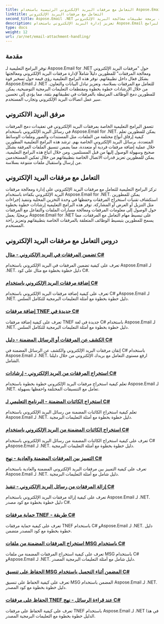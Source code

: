 ```yaml
---
title: التعامل مع مرفقات البريد الإلكتروني الرئيسية باستخدام Aspose.Email لـ .NET
linktitle: التعامل مع مرفقات البريد الإلكتروني
second_title: Aspose.Email .NET واجهة برمجة تطبيقات معالجة البريد الإلكتروني
description: تعزيز إدارة البريد الإلكتروني باستخدام Aspose.Email لبرامج .NET التعليمية. تعلم المعالجة المبسطة والتحليل والرؤى المستندة إلى البيانات. دليل خطوة بخطوة المقدمة.
type: docs
weight: 12
url: /ar/net/email-attachment-handling/
---
```

## مقدمة

توفر البرامج التعليمية لـ Aspose.Email for .NET حول "مرفقات البريد الإلكتروني ومعالجة المرفقات" للمطورين دليلاً شاملاً لإدارة مرفقات البريد الإلكتروني ومعالجتها بشكل فعال داخل تطبيقاتهم. توفر هذه البرامج التعليمية رؤى قيمة حول تسخير قوة Aspose.Email لـ .NET للتعامل مع المرفقات بسلاسة، وتعزيز تبادل البيانات والتعاون. من خلال الإرشادات خطوة بخطوة ومقتطفات التعليمات البرمجية التوضيحية، يمكن للمطورين دمج الوظائف المرتبطة بالمرفقات في تطبيقاتهم بثقة، مما يؤدي إلى تحسين سير عمل اتصالات البريد الإلكتروني وتجارب المستخدم.

## مرفق البريد الالكتروني

تتعمق البرامج التعليمية الخاصة بمرفقات البريد الإلكتروني في تعقيدات دمج المرفقات في رسائل البريد الإلكتروني باستخدام Aspose.Email for .NET. يمكن للمطورين تعلم كيفية إرفاق أنواع مختلفة من الملفات، مثل المستندات والصور وملفات الوسائط المتعددة، برسائل البريد الإلكتروني الخاصة بهم. ترشد هذه البرامج التعليمية المطورين خلال عملية إضافة مرفقات فردية أو متعددة، مما يضمن تنسيق الملفات المرفقة بشكل صحيح وسهولة الوصول إليها من قبل المستلمين. ومن خلال اتباع هذه البرامج التعليمية، يمكن للمطورين تعزيز قدرات الاتصال الخاصة بتطبيقاتهم من خلال تمكين المستخدمين من إرسال واستقبال ملفات متنوعة بسلاسة.

## التعامل مع مرفقات البريد الإلكتروني

تركز البرامج التعليمية للتعامل مع مرفقات البريد الإلكتروني على إدارة ومعالجة مرفقات البريد الإلكتروني بكفاءة باستخدام Aspose.Email for .NET. يمكن للمطورين استكشاف تقنيات استخراج المرفقات وحفظها في وحدة التخزين المحلية وتنفيذ إجراءات مثل التنزيل أو العرض أو المشاركة. توفر هذه البرامج التعليمية إرشادات خطوة بخطوة حول الوصول إلى معلومات المرفقات ومعالجة مسارات الملفات والتفاعل مع المرفقات برمجيًا. يعمل Aspose.Email for .NET على تبسيط مهام التعامل مع المرفقات، مما يسمح للمطورين بتبسيط الوظائف المتعلقة بالمرفقات الخاصة بتطبيقاتهم وتعزيز راحة المستخدم.

## دروس التعامل مع مرفقات البريد الإلكتروني
### [تضمين المرفقات في البريد الإلكتروني - مثال C#](./including-attachments-in-email-csharp-example/)
تعرف على كيفية تضمين المرفقات في البريد الإلكتروني باستخدام Aspose.Email لـ .NET. دليل خطوة بخطوة مع مثال على كود C#.
### [إضافة مرفقات البريد الإلكتروني باستخدام C#](./adding-email-attachments-using-csharp/)
تعرف على كيفية إضافة مرفقات البريد الإلكتروني باستخدام C# وAspose.Email لـ .NET. دليل خطوة بخطوة مع أمثلة التعليمات البرمجية للتكامل السلس.
### [إضافة مرفقات TNEF جديدة في C#](./adding-new-tnef-attachments-in-csharp/)
تعرف على كيفية إضافة مرفقات TNEF جديدة في لغة C# باستخدام Aspose.Email لـ .NET. دليل خطوة بخطوة مع أمثلة التعليمات البرمجية للتكامل السلس.
### [الكشف عن المرفقات أو الرسائل المضمنة - دليل C#](./detecting-attachment-or-embedded-message-csharp-guide/)
إتقان مرفقات البريد الإلكتروني والكشف عن الرسائل المضمنة في C# باستخدام Aspose.Email لـ .NET. ارفع مستوى التعامل مع بريدك الإلكتروني من خلال دليلنا الشامل.
### [استخراج المرفقات من البريد الإلكتروني - إرشادات C#](./extracting-attachments-from-email-csharp-walkthrough/)
تعلم كيفية استخراج مرفقات البريد الإلكتروني خطوة بخطوة باستخدام Aspose.Email لـ .NET. تعامل مع التنسيقات المختلفة واحفظها بسهولة.
### [استخراج الكائنات المضمنة - البرنامج التعليمي لـ C#](./extracting-embedded-objects-csharp-tutorial/)
تعلم كيفية استخراج الكائنات المضمنة من رسائل البريد الإلكتروني باستخدام Aspose.Email لـ .NET. دليل خطوة بخطوة مع أمثلة التعليمات البرمجية.
### [استخراج الكائنات المضمنة من البريد الإلكتروني باستخدام C#](./extracting-embedded-objects-from-email-with-csharp/)
تعرف على كيفية استخراج الكائنات المضمنة من رسائل البريد الإلكتروني باستخدام C# وAspose.Email لـ .NET. دليل خطوة بخطوة مع أمثلة التعليمات البرمجية.
### [التمييز بين المرفقات المضمنة والعادية - نهج C#](./differentiating-inline-and-regular-attachments-csharp-approach/)
تعرف على كيفية التمييز بين مرفقات البريد الإلكتروني المضمنة والعادية باستخدام Aspose.Email لـ .NET. دليل شامل مع أمثلة التعليمات البرمجية.
### [إزالة المرفقات من رسائل البريد الإلكتروني - تنفيذ C#](./removing-attachments-from-emails-csharp-implementation/)
تعرف على كيفية إزالة مرفقات البريد الإلكتروني باستخدام Aspose.Email لـ .NET. دليل خطوة بخطوة مع كود مصدر C#.
### [حماية مرفقات TNEF - طريقة C#](./safeguarding-tnef-attachments-csharp-method/)
تعرف على كيفية حماية مرفقات TNEF باستخدام C# وAspose.Email لـ .NET. دليل خطوة بخطوة مع كود المصدر متضمن.
### [استخراج المرفقات المضمنة من ملفات MSG باستخدام C#](./extracting-embedded-attachments-from-msg-files-using-csharp/)
تعرف على كيفية استخراج المرفقات المضمنة من ملفات MSG باستخدام C# وAspose.Email لـ .NET. دليل شامل مع أمثلة التعليمات البرمجية المصدر.
### [الحفاظ على تنسيق MSG المضمن أثناء التحميل باستخدام C#](./preserving-embedded-msg-format-during-load-with-csharp/)
تعرف على كيفية الحفاظ على تنسيق MSG المضمن باستخدام Aspose.Email لـ .NET. دليل خطوة بخطوة مع كود المصدر.
### [الحفاظ على مرفقات TNEF عند قراءة الرسائل - نهج C#](./preserving-tnef-attachments-when-reading-messages-csharp-approach/)
تعرف على كيفية الحفاظ على مرفقات TNEF باستخدام Aspose.Email لـ .NET في هذا الدليل خطوة بخطوة مع التعليمات البرمجية المصدر.
